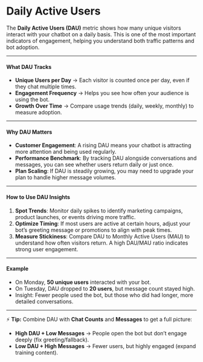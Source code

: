 # Daily Active Users

The **Daily Active Users (DAU)** metric shows how many unique visitors interact with your chatbot on a daily basis. This is one of the most important indicators of engagement, helping you understand both traffic patterns and bot adoption.

***

#### What DAU Tracks

* **Unique Users per Day** → Each visitor is counted once per day, even if they chat multiple times.
* **Engagement Frequency** → Helps you see how often your audience is using the bot.
* **Growth Over Time** → Compare usage trends (daily, weekly, monthly) to measure adoption.

***

#### Why DAU Matters

* **Customer Engagement**: A rising DAU means your chatbot is attracting more attention and being used regularly.
* **Performance Benchmark**: By tracking DAU alongside conversations and messages, you can see whether users return daily or just once.
* **Plan Scaling**: If DAU is steadily growing, you may need to upgrade your plan to handle higher message volumes.

***

#### How to Use DAU Insights

1. **Spot Trends**: Monitor daily spikes to identify marketing campaigns, product launches, or events driving more traffic.
2. **Optimize Timing**: If most users are active at certain hours, adjust your bot’s greeting message or promotions to align with peak times.
3. **Measure Stickiness**: Compare DAU to Monthly Active Users (MAU) to understand how often visitors return. A high DAU/MAU ratio indicates strong user engagement.

***

#### Example

* On Monday, **50 unique users** interacted with your bot.
* On Tuesday, DAU dropped to **20 users**, but message count stayed high.
* Insight: Fewer people used the bot, but those who did had longer, more detailed conversations.

***

⚡ **Tip:** Combine DAU with **Chat Counts** and **Messages** to get a full picture:

* **High DAU + Low Messages** → People open the bot but don’t engage deeply (fix greeting/fallback).
* **Low DAU + High Messages** → Fewer users, but highly engaged (expand training content).


